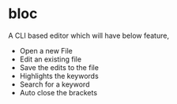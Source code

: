 # bloc
A CLI based editor which will have below feature,

- Open a new File
- Edit an existing file
- Save the edits to the file
- Highlights the keywords
- Search for a keyword
- Auto close the brackets
